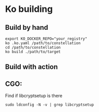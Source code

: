 # Ko building

## Build by hand
```
export KO_DOCKER_REPO="your_registry"
ko .ko.yaml /path/to/constellation
cd /path/to/constellation
ko build ./path/to/target

```

## Build with action



## CGO:
Find if libcryptsetup is there
```
sudo ldconfig -N -v | grep libcryptsetup
```
